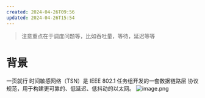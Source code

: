 ```yaml
---
created: 2024-04-26T09:56
updated: 2024-04-26T15:54
---
```


> 注意重点在于调度问题等，比如吞吐量，等待，延迟等等

# 背景
一页就行
时间敏感网络（TSN）是 IEEE 802.1 任务组开发的一套数据链路层 协议规范，用于构建更可靠的、低延迟、低抖动的以太网。
![image.png](https://gcore.jsdelivr.net/gh/wsm6636/pic/202404261554921.png)

